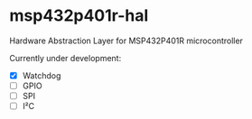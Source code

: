 # msp432p401r-hal

Hardware Abstraction Layer for MSP432P401R microcontroller

Currently under development:
- [X] Watchdog
- [ ] GPIO
- [ ] SPI
- [ ] I²C
